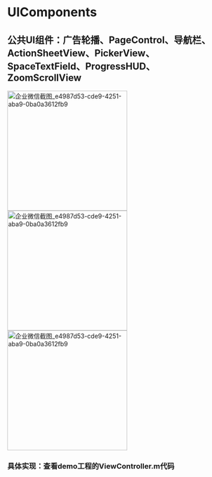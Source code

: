 # UIComponents

## 公共UI组件：广告轮播、PageControl、导航栏、ActionSheetView、PickerView、SpaceTextField、ProgressHUD、ZoomScrollView

<img width="273" alt="企业微信截图_e4987d53-cde9-4251-aba9-0ba0a3612fb9" src="https://user-images.githubusercontent.com/13111933/142825827-440c62e7-e8b6-438a-8840-37f3c0163a84.png">

<img width="273" alt="企业微信截图_e4987d53-cde9-4251-aba9-0ba0a3612fb9" src="https://user-images.githubusercontent.com/13111933/142825837-8783a8cd-b503-4858-9f28-cfddbc3ce60c.png">

<img width="273" alt="企业微信截图_e4987d53-cde9-4251-aba9-0ba0a3612fb9" src="https://user-images.githubusercontent.com/13111933/142825853-a1311938-0b71-49dd-a6e7-1d63faabace2.png">

### 具体实现：查看demo工程的ViewController.m代码

